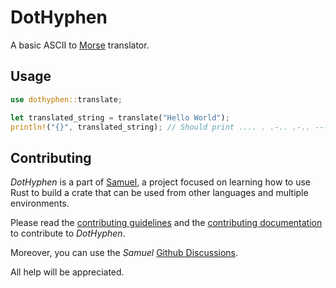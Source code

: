 # DotHyphen

A basic ASCII to [Morse](https://en.wikipedia.org/wiki/Morse_code) translator.

## Usage

```rust
use dothyphen::translate;

let translated_string = translate("Hello World");
println!("{}", translated_string); // Should print .... . .-.. .-.. --- / .-- --- .-. .-.. -..
```

## Contributing

_DotHyphen_ is a part of [Samuel](https://github.com/isfegu/samuel), a project focused on learning how to use Rust to build a crate that can be used from other languages and multiple environments.

Please read the [contributing guidelines](https://github.com/isfegu/samuel#contributing) and the [contributing documentation](./CONTRIBUTING.md) to contribute to _DotHyphen_.

Moreover, you can use the _Samuel_ [Github Discussions](https://github.com/isfegu/samuel/discussions).

All help will be appreciated.
